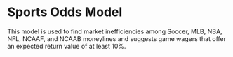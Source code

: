 # Sports Odds Model

This model is used to find market inefficiencies among Soccer, MLB, NBA, NFL, NCAAF, and NCAAB moneylines and suggests game wagers that offer an expected return value of at least 10%.